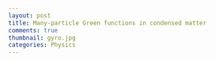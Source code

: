 ```yaml
---
layout: post
title: Many-particle Green functions in condensed matter
comments: true
thumbnail: gyro.jpg
categories: Physics
---
```

